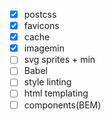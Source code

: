 - [x] postcss
- [x] favicons 
- [x] cache
- [x] imagemin
- [ ] svg sprites + min
- [ ] Babel 
- [ ] style linting
- [ ] html templating
- [ ] components(BEM)